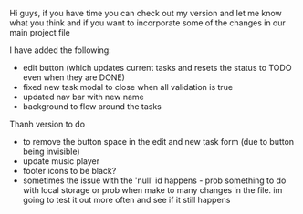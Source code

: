 Hi guys, if you have time you can check out my version and let me know what you think and if you want to incorporate some of the changes in our main project file

I have added the following:
- edit button (which updates current tasks and resets the status to TODO even when they are DONE)
- fixed new task modal to close when all validation is true
- updated nav bar with new name
- background to flow around the tasks

Thanh version to do
- to remove the button space in the edit and new task form (due to button being invisible)
- update music player
- footer icons to be black?
- sometimes the issue with the 'null' id happens - prob something to do with local storage or prob when make to many changes in the file. im going to test it out more often and see if it still happens

